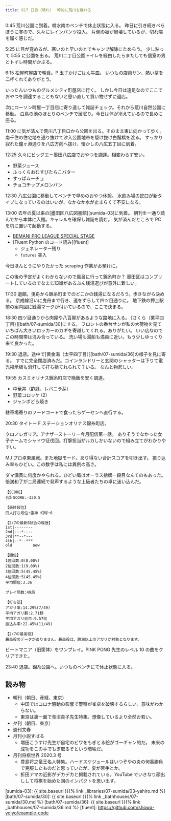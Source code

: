 ```yaml
---
title: 617 日目（晴れ）一時的に荒川を離れる
---
```


0:45 荒川公園に到着。噴水南のベンチで休止状態に入る。
昨日に引き続きべらぼうに寒ので、久々にレインパンツ投入。
片側の裾が崩壊しているが、切れ端を履く感じだ。

5:25 に目が覚めるが、寒いのと早いのとでキャンプ解除にためらう。
少し粘って 5:55 に公園を出る。
荒川二丁目公園トイレを経由したらまたしても個室の男とトイレ時間がかぶる。

6:15 松屋町屋店で朝食。P 玉子かけごはん牛皿。
いつもの店員サン、熱い茶を二杯くれてありがとう。

いったんいつものグルメシティ町屋店に行く。
しかし今日は遠足なのでここでおやつを調達することもないと思い直して買い物せずに退店。

次にローソン町屋一丁目店に寄り道して雑誌チェック。それから荒川自然公園に移動。
白鳥の池のほとりのベンチで居眠り。今日は体が冷えているので長めに座る。

11:00 に気が済んで荒川八丁目口から公園を出る。そのまま東に向かって歩く。
南千住の住宅地を通り抜けて汐入公園地帯を駆け抜け白鬚橋を渡る。
すっかり寂れた鐘ヶ淵通りを八広方向へ抜け、懐かしの八広五丁目に到着。

12:25 久々にビッグエー墨田八広店でおやつを調達。相変わらず安い。

* 野菜ジュース
* ふっくらおむすびたらこバター
* すっぱムーチョ
* チョコチップメロンパン

12:30 八広公園に移動してベンチで早めのおやつ休憩。
水飲み場の蛇口が新タイプになっているのはいいが、なかなか水が止まらくて不安になる。

13:00 去年の夏以来の[墨田区八広図書館][sumida-03]に到着。
朝刊を一通り読んでから本体に入館。キャレルを確保し雑誌を読む。
気が済んだところで PC を机に置いて起動する。

* [BEMANI PRO LEAGUE SPECIAL STAGE](https://www.youtube.com/watch?v=p5DEYAqY12k)
* [Fluent Python のコード読み][fluent]
  * ジェネレーター残り
  * `futures` 突入

今日ほんとうにやりたかった scraping 作業がお預けに。

この後の予定がよくわからないので風呂に行って錦糸町か？
墨田区はコンプリートしているのでなまじ知識があるぶん銭湯選びが意外に難しい。

17:30 退館。曳舟から錦糸町までのどこかの銭湯になるだろう。歩きながら決める。
京成線沿いに曳舟まで行き、道をずらして四ツ目通りに。
地下鉄の押上駅前の案内図に銭湯マークが付いているので、ここで決まる。

18:30 四ツ目通りから肉屋や八百屋があるような路地に入る。
[さくら（業平四丁目）][bath/07-sumida/30]にする。
フロントの番台サンが私の大荷物を見ていちばん大きいロッカーのカギを寄越してくれる。ありがたい。
いい店なのでこの時間帯は混み合っている。
洗い場も湯船も満員に近い。もう少しゆっくり来て良かった。

19:30 退店。途中で[黄金湯（太平四丁目）][bath/07-sumida/36]の様子を見に寄る。
すでに完全閉店済みだ。コインランドリーと玄関のシャッターは下りて電光掲示板も消灯して打ち捨てれられて？いる。
なんと物悲しい。

19:55 カスミオリナス錦糸町店で晩飯を安く調達。

* 中華丼（酢豚、レバニラ芽）
* 野菜コロッケ (2)
* ジャンボどら焼き

駐車場寄りのフードコートで食ったらゲーセンへ直行する。

20:30 タイトー F ステーションオリナス錦糸町店。

クロノレガリア。アナザーストーリー今月配信第一話。
ありそうでなかった女子チームでシャドウ征伐回。打撃担当がルカしかいないので組み立てがわかりやすい。

MJ プロ卓東風戦。また地獄モード。あり得ない合計スコアを叩き出す。
振り込み率もひどい。この数字は私には異例の高さ。

ダマ満貫に何度かやられる。ひどい局はオーラス捨牌一段目なんてのもあった。
倍満和了が二局連続で発声するような上級者たちの卓に迷い込んだ。

```text
【SCORE】
合計SCORE:-330.5

【最終段位】
四人打ち段位:雷神 幻球:6

【2/7の最新8試合の履歴】
1st|--------
2nd|---*----
3rd|**--*---
4th|--*--***
old         new

【順位】
1位回数:0(0.00%)
2位回数:1(9.09%)
3位回数:5(45.45%)
4位回数:5(45.45%)
平均順位:3.36

プレイ局数:49局

【打ち筋】
アガリ率:14.29%(7/49)
平均アガリ翻:2.71翻
平均アガリ巡目:9.57巡
振込み率:22.45%(11/49)

【2/7の最高役】
最高役のデータがありません。最高役は、跳満以上のアガリが対象となります。
```

ビートマニア（旧筐体）をワンプレイ。PINK PONG 先生のレベル 10 の曲をクリアできた。

23:40 退店。錦糸公園へ。いつものベンチにて休止状態に入る。

## 読み物

* 朝刊（朝日、産経、東京）
  * 中国ではコロナ騒動の影響で警察が雀卓を破壊するらしい。意味がわからない。
  * 東京は裏一面で青沼貴子先生特集。想像しているより全然お若い。
* 夕刊（朝日、東京）
* 週刊文春
* 月刊小説すばる
  * 増田こうすけ先生が自宅のビワをもぎとる絵がゴーギャン的だ。
    未来の成功をこの手でもぎ取るぞという暗喩だ。
* 月刊将棋世界 2020.3 号
  * 豊島将之竜王名人特集。ハードスケジュールはいつぞやの炎の何番勝負で克服したものだと思っていたが、夏が苦手とか。
  * 折田アマの近影がデカデカと掲載されている。YouTube でいきなり顔出しして将棋を始めた回のインパクトを思い出す。

[sumida-03]: {{ site.baseurl }}{% link _libraries/07-sumida/03-yahiro.md %}
[bath/07-sumida/30]: {{ site.baseurl }}{% link _bathhouses/07-sumida/30.md %}
[bath/07-sumida/36]: {{ site.baseurl }}{% link _bathhouses/07-sumida/36.md %}
[fluent]: <https://github.com/showa-yojyo/example-code>
